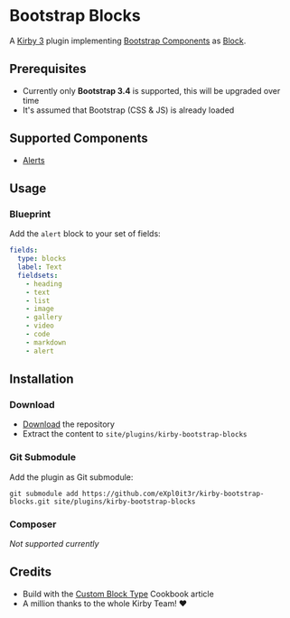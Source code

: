 # Bootstrap Blocks

A [Kirby 3](https://getkirby.com/) plugin implementing [Bootstrap Components](https://getbootstrap.com/) as [Block](https://getkirby.com/docs/reference/panel/blocks).

## Prerequisites

- Currently only **Bootstrap 3.4** is supported, this will be upgraded over time
- It's assumed that Bootstrap (CSS & JS) is already loaded

## Supported Components

- [Alerts](https://getbootstrap.com/docs/3.4/components/#alerts)

## Usage

### Blueprint

Add the `alert` block to your set of fields:

```yml
fields:
  type: blocks
  label: Text
  fieldsets:
    - heading
    - text
    - list
    - image
    - gallery
    - video
    - code
    - markdown
    - alert
```

## Installation

### Download

- [Download](/archive/master.zip) the repository
- Extract the content to `site/plugins/kirby-bootstrap-blocks`

### Git Submodule

Add the plugin as Git submodule:

```
git submodule add https://github.com/eXpl0it3r/kirby-bootstrap-blocks.git site/plugins/kirby-bootstrap-blocks
```

### Composer

_Not supported currently_

## Credits

- Build with the [Custom Block Type](https://getkirby.com/docs/cookbook/panel/custom-block-type) Cookbook article
- A million thanks to the whole Kirby Team! ❤
